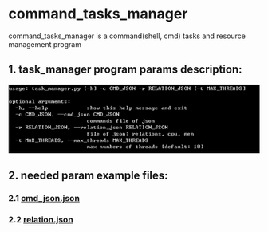 # command_tasks_manager
command_tasks_manager is a command(shell, cmd) tasks and resource management program

## 1.  task_manager program params description:
![task_manager_params_info](imgs/task_manager_params_info.png)

## 2. needed param example files:
### 2.1  [cmd_json.json](test/cmd_json.json)
### 2.2  [relation.json](test/relation.json)
 